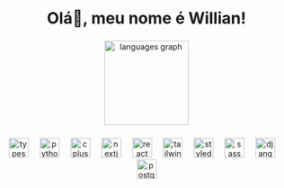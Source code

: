 <h1 align="center">Olá👋, meu nome é Willian!</h1>

###

<div align="center">
  <img src="https://github-readme-stats.vercel.app/api/top-langs?username=Willianm19&locale=pt-br&hide_title=true&layout=compact&card_width=320&langs_count=6&theme=dracula&hide_border=true" height="150" alt="languages graph"  />
</div>

###

<div align="center">
  <img src="https://skillicons.dev/icons?i=ts" height="35" alt="typescript logo"  />
  <img width="12" />
  <img src="https://skillicons.dev/icons?i=py" height="35" alt="python logo"  />
  <img width="12" />
  <img src="https://skillicons.dev/icons?i=cpp" height="35" alt="cplusplus logo"  />
  <img width="12" />
  <img src="https://skillicons.dev/icons?i=nextjs" height="35" alt="nextjs logo"  />
  <img width="12" />
  <img src="https://skillicons.dev/icons?i=react" height="35" alt="react logo"  />
  <img width="12" />
  <img src="https://skillicons.dev/icons?i=tailwind" height="35" alt="tailwindcss logo"  />
  <img width="12" />
  <img src="https://skillicons.dev/icons?i=styledcomponents" height="35" alt="styledcomponents logo"  />
  <img width="12" />
  <img src="https://skillicons.dev/icons?i=sass" height="35" alt="sass logo"  />
  <img width="12" />
  <img src="https://skillicons.dev/icons?i=django" height="35" alt="django logo"  />
  <img width="12" />
  <img src="https://skillicons.dev/icons?i=postgres" height="35" alt="postgresql logo"  />
</div>

###
